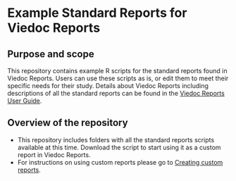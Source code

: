 # Example Standard Reports for Viedoc Reports

## Purpose and scope
This repository contains example R scripts for the standard reports found in Viedoc Reports. Users can use these scripts as is, or edit them to meet their specific needs for their study.
Details about Viedoc Reports including descriptions of all the standard reports can be found in the [Viedoc Reports User Guide](https://help.viedoc.net/c/8a3600).

## Overview of the repository
- This repository includes folders with all the standard reports scripts available at this time. Download the script to start using it as a custom report in Viedoc Reports.
- For instructions on using custom reports please go to [Creating custom reports](https://help.viedoc.net/c/8a3600/6e9c82/en/).
